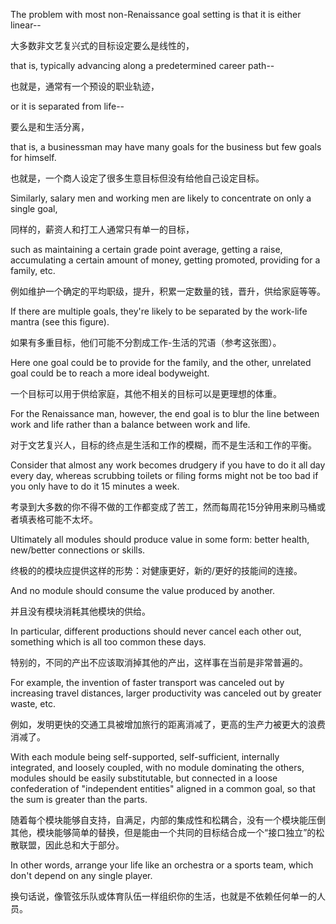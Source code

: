 The  problem  with  most  non-Renaissance  goal  setting  is  that  it  is  either
linear--

大多数非文艺复兴式的目标设定要么是线性的，

that  is,  typically  advancing  along  a  predetermined  career path--

也就是，通常有一个预设的职业轨迹，

or  it  is
separated from life--

要么是和生活分离，

that is, a businessman may have many goals for the business
but few goals for himself. 

也就是，一个商人设定了很多生意目标但没有给他自己设定目标。

Similarly, salary men and working men are likely to
concentrate  on  only  a  single  goal, 

同样的，薪资人和打工人通常只有单一的目标，

 such  as  maintaining  a  certain  grade  point
average,  getting  a  raise,  accumulating  a  certain  amount  of  money,  getting
promoted, providing for a family, etc. 

例如维护一个确定的平均职级，提升，积累一定数量的钱，晋升，供给家庭等等。

If there are multiple goals, they're likely to
be separated by the work-life mantra (see this figure). 

如果有多重目标，他们可能不分割成工作-生活的咒语（参考这张图）。

Here one goal could be to
provide for the family, and the other, unrelated goal could be to reach a more
ideal bodyweight. 

一个目标可以用于供给家庭，其他不相关的目标可以是更理想的体重。

For the Renaissance man, however, the end goal is to blur the
line between work and life rather than a balance between work and life. 

对于文艺复兴人，目标的终点是生活和工作的模糊，而不是生活和工作的平衡。

Consider
that almost any work becomes drudgery if you have to do it all day every day,
whereas scrubbing toilets or filing forms might not be too bad if you only have
to do it 15 minutes a week.

考录到大多数的你不得不做的工作都变成了苦工，然而每周花15分钟用来刷马桶或者填表格可能不太坏。

Ultimately  all  modules  should  produce  value  in  some  form:  better  health,
new/better  connections  or  skills. 

终极的的模块应提供这样的形势：对健康更好，新的/更好的技能间的连接。

 And  no  module  should  consume  the  value
produced  by  another.  

并且没有模块消耗其他模块的供给。

In  particular,  different  productions  should  never  cancel
each other out, something which is all too common these days. 

特别的，不同的产出不应该取消掉其他的产出，这样事在当前是非常普遍的。

For example, the
invention  of  faster  transport  was  canceled  out  by  increasing  travel  distances,
larger productivity was canceled out by greater waste, etc.

例如，发明更快的交通工具被增加旅行的距离消减了，更高的生产力被更大的浪费消减了。

With each module being self-supported, self-sufficient, internally integrated,
and loosely coupled, with no module dominating the others, modules should be
easily  substitutable,  but  connected  in  a  loose  confederation  of  "independent
entities" aligned in a common goal, so that the sum is greater than the parts.

随着每个模块能够自支持，自满足，内部的集成性和松耦合，没有一个模块能压倒其他，模块能够简单的替换，但是能由一个共同的目标结合成一个“接口独立”的松散联盟，因此总和大于部分。

 In
other words, arrange your life like an orchestra or a sports team, which don't
depend on any single player.

换句话说，像管弦乐队或体育队伍一样组织你的生活，也就是不依赖任何单一的人员。

